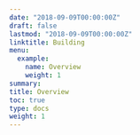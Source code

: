 ```yaml
---
date: "2018-09-09T00:00:00Z"
draft: false
lastmod: "2018-09-09T00:00:00Z"
linktitle: Building
menu:
  example:
    name: Overview
    weight: 1
summary:
title: Overview
toc: true
type: docs
weight: 1
---
```


